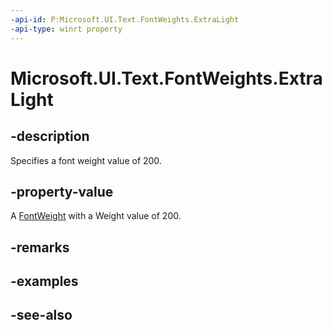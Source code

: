 ```yaml
---
-api-id: P:Microsoft.UI.Text.FontWeights.ExtraLight
-api-type: winrt property
---
```


<!-- Property syntax
public Windows.UI.Text.FontWeight ExtraLight { get; }
-->

# Microsoft.UI.Text.FontWeights.ExtraLight

## -description

Specifies a font weight value of 200.

## -property-value

A [FontWeight](/uwp/api/windows.ui.text.fontweight) with a Weight value of 200.

## -remarks

## -examples

## -see-also
